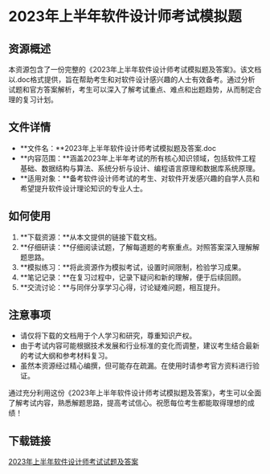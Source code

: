 # 2023年上半年软件设计师考试模拟题

## 资源概述

本资源包含了一份完整的《2023年上半年软件设计师考试模拟题及答案》。该文档以.doc格式提供，旨在帮助考生和对软件设计感兴趣的人士有效备考。通过分析试题和官方答案解析，考生可以深入了解考试重点、难点和出题趋势，从而制定合理的复习计划。

## 文件详情

- **文件名：**2023年上半年软件设计师考试模拟题及答案.doc
- **内容范围：**涵盖2023年上半年考试的所有核心知识领域，包括软件工程基础、数据结构与算法、系统分析与设计、编程语言原理和数据库系统原理。
- **适用对象：**备考软件设计师考试的考生、对软件开发感兴趣的自学人员和希望提升软件设计理论知识的专业人士。

## 如何使用

1. **下载资源：**从本文提供的链接下载文档。
2. **仔细研读：**仔细阅读试题，了解每道题的考察重点。对照答案深入理解解题思路。
3. **模拟练习：**将此资源作为模拟考试，设置时间限制，检验学习成果。
4. **笔记记录：**在复习过程中，记录下疑问和新的理解，便于后续回顾。
5. **交流讨论：**与同伴分享学习心得，讨论疑难问题，相互提升。

## 注意事项

- 请仅将下载的文档用于个人学习和研究，尊重知识产权。
- 由于考试内容可能根据技术发展和行业标准的变化而调整，建议考生结合最新的考试大纲和参考材料复习。
- 虽然本资源经过精心编撰，但可能存在疏漏。在使用时请参考官方资料进行验证。

通过充分利用这份《2023年上半年软件设计师考试模拟题及答案》，考生可以全面了解考试内容，熟悉解题思路，提高考试信心。祝愿每位考生都能取得理想的成绩！

## 下载链接

[2023年上半年软件设计师考试试题及答案](https://pan.quark.cn/s/9f65f8e17cdc)
